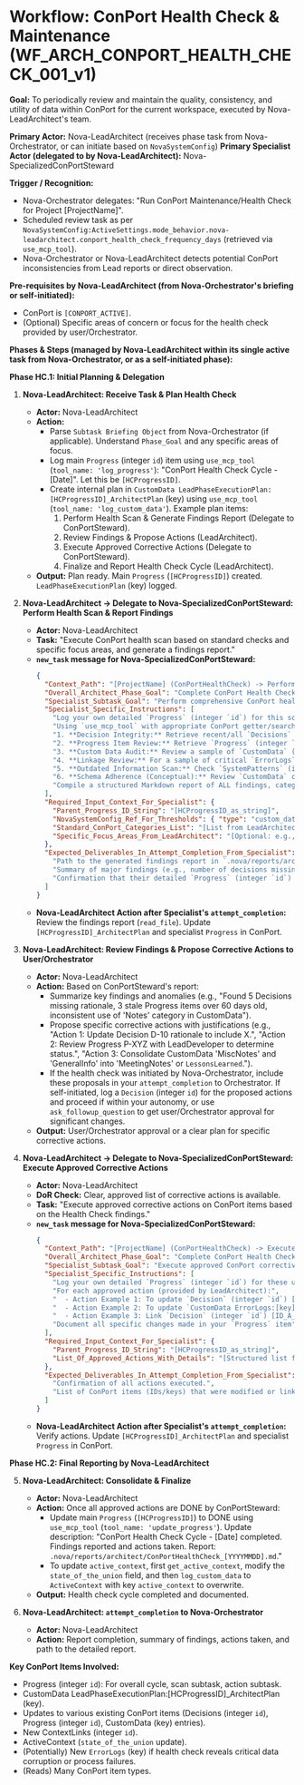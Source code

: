 # Workflow: ConPort Health Check & Maintenance (WF_ARCH_CONPORT_HEALTH_CHECK_001_v1)

**Goal:** To periodically review and maintain the quality, consistency, and utility of data within ConPort for the current workspace, executed by Nova-LeadArchitect's team.

**Primary Actor:** Nova-LeadArchitect (receives phase task from Nova-Orchestrator, or can initiate based on `NovaSystemConfig`)
**Primary Specialist Actor (delegated to by Nova-LeadArchitect):** Nova-SpecializedConPortSteward

**Trigger / Recognition:**
- Nova-Orchestrator delegates: "Run ConPort Maintenance/Health Check for Project [ProjectName]".
- Scheduled review task as per `NovaSystemConfig:ActiveSettings.mode_behavior.nova-leadarchitect.conport_health_check_frequency_days` (retrieved via `use_mcp_tool`).
- Nova-Orchestrator or Nova-LeadArchitect detects potential ConPort inconsistencies from Lead reports or direct observation.

**Pre-requisites by Nova-LeadArchitect (from Nova-Orchestrator's briefing or self-initiated):**
- ConPort is `[CONPORT_ACTIVE]`.
- (Optional) Specific areas of concern or focus for the health check provided by user/Orchestrator.

**Phases & Steps (managed by Nova-LeadArchitect within its single active task from Nova-Orchestrator, or as a self-initiated phase):**

**Phase HC.1: Initial Planning & Delegation**

1.  **Nova-LeadArchitect: Receive Task & Plan Health Check**
    *   **Actor:** Nova-LeadArchitect
    *   **Action:**
        *   Parse `Subtask Briefing Object` from Nova-Orchestrator (if applicable). Understand `Phase_Goal` and any specific areas of focus.
        *   Log main `Progress` (integer `id`) item using `use_mcp_tool` (`tool_name: 'log_progress'`): "ConPort Health Check Cycle - [Date]". Let this be `[HCProgressID]`.
        *   Create internal plan in `CustomData LeadPhaseExecutionPlan:[HCProgressID]_ArchitectPlan` (key) using `use_mcp_tool` (`tool_name: 'log_custom_data'`). Example plan items:
            1.  Perform Health Scan & Generate Findings Report (Delegate to ConPortSteward).
            2.  Review Findings & Propose Actions (LeadArchitect).
            3.  Execute Approved Corrective Actions (Delegate to ConPortSteward).
            4.  Finalize and Report Health Check Cycle (LeadArchitect).
    *   **Output:** Plan ready. Main `Progress` (`[HCProgressID]`) created. `LeadPhaseExecutionPlan` (key) logged.

2.  **Nova-LeadArchitect -> Delegate to Nova-SpecializedConPortSteward: Perform Health Scan & Report Findings**
    *   **Actor:** Nova-LeadArchitect
    *   **Task:** "Execute ConPort health scan based on standard checks and specific focus areas, and generate a findings report."
    *   **`new_task` message for Nova-SpecializedConPortSteward:**
        ```json
        {
          "Context_Path": "[ProjectName] (ConPortHealthCheck) -> Perform Scan (ConPortSteward)",
          "Overall_Architect_Phase_Goal": "Complete ConPort Health Check Cycle - [Date].",
          "Specialist_Subtask_Goal": "Perform comprehensive ConPort health scan and generate a structured findings report.",
          "Specialist_Specific_Instructions": [
            "Log your own detailed `Progress` (integer `id`) for this scan, parented to `[HCProgressID]`, using `use_mcp_tool` (`tool_name: 'log_progress'`).",
            "Using `use_mcp_tool` with appropriate ConPort getter/search tools (`get_decisions`, `get_progress`, `get_custom_data`, `get_linked_items`, `semantic_search_conport`, etc.) and `workspace_id: 'ACTUAL_WORKSPACE_ID'`:",
            "1. **Decision Integrity:** Retrieve recent/all `Decisions` (integer `id`). Check for missing `rationale`/`implications` fields (DoD check). List deficient Decision IDs.",
            "2. **Progress Item Review:** Retrieve `Progress` (integer `id`) items that are BLOCKED or have been IN_PROGRESS for more than [X_days_threshold] (get threshold from `NovaSystemConfig:ActiveSettings` if available, or use a default like 30). Analyze context. List items needing follow-up.",
            "3. **Custom Data Audit:** Review a sample of `CustomData` (key) entries, especially those in non-standard or overly generic categories. Check for consistency in `value` structure for common categories like `APIEndpoints`, `SystemArchitecture`. Identify potentially orphaned or redundant entries. Suggest consolidations or re-categorizations.",
            "4. **Linkage Review:** For a sample of critical `ErrorLogs` (key), `Decisions` (integer `id`), and `SystemArchitecture` (key) components, use `get_linked_items` to verify expected relationships (e.g., `ErrorLogs` linked to `Progress`; `Decisions` linked to implementing `SystemArchitecture` or `CodeSnippets`). Identify items with weak/missing linkage.",
            "5. **Outdated Information Scan:** Check `SystemPatterns` (integer `id`), `CustomData ConfigSettings:[key]`, `CustomData APIEndpoints:[key]` not updated in more than [Y_months_threshold] (get threshold from `NovaSystemConfig:ActiveSettings` or use a default like 6). List potentially outdated items for review.",
            "6. **Schema Adherence (Conceptual):** Review `CustomData` categories and keys against `standard_conport_categories` (provided by LeadArchitect). Note any deviations or suggestions for new standard categories (to be formalized later via `WF_ARCH_CONPORT_SCHEMA_PROPOSAL_001_v1.md`).",
            "Compile a structured Markdown report of ALL findings, categorised by check type, including item IDs/keys and specific issues. Save this report to `.nova/reports/architect/ConPortHealthCheck_[YYYYMMDD].md` using the `write_to_file` tool."
          ],
          "Required_Input_Context_For_Specialist": {
            "Parent_Progress_ID_String": "[HCProgressID_as_string]",
            "NovaSystemConfig_Ref_For_Thresholds": { "type": "custom_data", "category": "NovaSystemConfig", "key": "ActiveSettings" },
            "Standard_ConPort_Categories_List": "[List from LeadArchitect, derived from Orchestrator/Architect prompts]",
            "Specific_Focus_Areas_From_LeadArchitect": "[Optional: e.g., 'Focus on Decision linkage for Project X components']"
          },
          "Expected_Deliverables_In_Attempt_Completion_From_Specialist": [
            "Path to the generated findings report in `.nova/reports/architect/`.",
            "Summary of major findings (e.g., number of decisions missing rationale, number of stale progress items).",
            "Confirmation that their detailed `Progress` (integer `id`) for the scan is logged."
          ]
        }
        ```
    *   **Nova-LeadArchitect Action after Specialist's `attempt_completion`:** Review the findings report (`read_file`). Update `[HCProgressID]_ArchitectPlan` and specialist `Progress` in ConPort.

3.  **Nova-LeadArchitect: Review Findings & Propose Corrective Actions to User/Orchestrator**
    *   **Actor:** Nova-LeadArchitect
    *   **Action:** Based on ConPortSteward's report:
        *   Summarize key findings and anomalies (e.g., "Found 5 Decisions missing rationale, 3 stale Progress items over 60 days old, inconsistent use of 'Notes' category in CustomData").
        *   Propose specific corrective actions with justifications (e.g., "Action 1: Update Decision D-10 rationale to include X.", "Action 2: Review Progress P-XYZ with LeadDeveloper to determine status.", "Action 3: Consolidate CustomData 'MiscNotes' and 'GeneralInfo' into 'MeetingNotes' or `LessonsLearned`.").
        *   If the health check was initiated by Nova-Orchestrator, include these proposals in your `attempt_completion` to Orchestrator. If self-initiated, log a `Decision` (integer `id`) for the proposed actions and proceed if within your autonomy, or use `ask_followup_question` to get user/Orchestrator approval for significant changes.
    *   **Output:** User/Orchestrator approval or a clear plan for specific corrective actions.

4.  **Nova-LeadArchitect -> Delegate to Nova-SpecializedConPortSteward: Execute Approved Corrective Actions**
    *   **Actor:** Nova-LeadArchitect
    *   **DoR Check:** Clear, approved list of corrective actions is available.
    *   **Task:** "Execute approved corrective actions on ConPort items based on the Health Check findings."
    *   **`new_task` message for Nova-SpecializedConPortSteward:**
        ```json
        {
          "Context_Path": "[ProjectName] (ConPortHealthCheck) -> Execute Actions (ConPortSteward)",
          "Overall_Architect_Phase_Goal": "Complete ConPort Health Check Cycle - [Date].",
          "Specialist_Subtask_Goal": "Execute approved ConPort corrective actions and document changes.",
          "Specialist_Specific_Instructions": [
            "Log your own detailed `Progress` (integer `id`) for these updates, parented to `[HCProgressID]`.",
            "For each approved action (provided by LeadArchitect):",
            "  - Action Example 1: To update `Decision` (integer `id`) [ID], use `use_mcp_tool` (`tool_name: 'update_decision'`, `arguments: {'workspace_id': 'ACTUAL_WORKSPACE_ID', 'decision_id': [ID_as_string], 'rationale': '[New Rationale]'}`).",
            "  - Action Example 2: To update `CustomData ErrorLogs:[key]`, first retrieve the current object with `use_mcp_tool` (`tool_name: 'get_custom_data'`), then use `use_mcp_tool` (`tool_name: 'log_custom_data'`, `arguments: {'workspace_id': 'ACTUAL_WORKSPACE_ID', 'category': 'ErrorLogs', 'key': '[ErrorLogKey]', 'value': { /* entire_updated_R20_object_with_new_status */ }}`).",
            "  - Action Example 3: Link `Decision` (integer `id`) [ID_A_as_string] to `Progress` (integer `id`) [ID_B_as_string] with relationship 'tracked_by' using `use_mcp_tool` (`tool_name: 'link_conport_items'`, `arguments: {'workspace_id': 'ACTUAL_WORKSPACE_ID', 'source_item_type': 'decision', 'source_item_id': '[ID_A_as_string]', ...}`).",
            "Document all specific changes made in your `Progress` item's description field."
          ],
          "Required_Input_Context_For_Specialist": {
            "Parent_Progress_ID_String": "[HCProgressID_as_string]",
            "List_Of_Approved_Actions_With_Details": "[Structured list from LeadArchitect, including item types, IDs/keys, new values, link details]"
          },
          "Expected_Deliverables_In_Attempt_Completion_From_Specialist": [
            "Confirmation of all actions executed.",
            "List of ConPort items (IDs/keys) that were modified or linked."
          ]
        }
        ```
    *   **Nova-LeadArchitect Action after Specialist's `attempt_completion`:** Verify actions. Update `[HCProgressID]_ArchitectPlan` and specialist `Progress` in ConPort.

**Phase HC.2: Final Reporting by Nova-LeadArchitect**

5.  **Nova-LeadArchitect: Consolidate & Finalize**
    *   **Actor:** Nova-LeadArchitect
    *   **Action:** Once all approved actions are DONE by ConPortSteward:
        *   Update main `Progress` (`[HCProgressID]`) to DONE using `use_mcp_tool` (`tool_name: 'update_progress'`). Update description: "ConPort Health Check Cycle - [Date] completed. Findings reported and actions taken. Report: `.nova/reports/architect/ConPortHealthCheck_[YYYYMMDD].md`."
        *   To update `active_context`, first `get_active_context`, modify the `state_of_the_union` field, and then `log_custom_data` to `ActiveContext` with key `active_context` to overwrite.
    *   **Output:** Health check cycle completed and documented.

6.  **Nova-LeadArchitect: `attempt_completion` to Nova-Orchestrator**
    *   **Actor:** Nova-LeadArchitect
    *   **Action:** Report completion, summary of findings, actions taken, and path to the detailed report.

**Key ConPort Items Involved:**
- Progress (integer `id`): For overall cycle, scan subtask, action subtask.
- CustomData LeadPhaseExecutionPlan:[HCProgressID]_ArchitectPlan (key).
- Updates to various existing ConPort items (Decisions (integer `id`), Progress (integer `id`), CustomData (key) entries).
- New ContextLinks (integer `id`).
- ActiveContext (`state_of_the_union` update).
- (Potentially) New `ErrorLogs` (key) if health check reveals critical data corruption or process failures.
- (Reads) Many ConPort item types.
